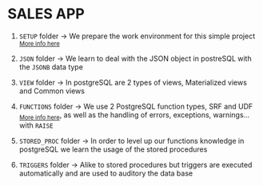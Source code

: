 # SALES APP

1. `SETUP` folder -> We prepare the work environment for this simple project <sub>[More info here](SETUP/README.md)</sub>

2. `JSON` folder -> We learn to deal with the JSON object in postreSQL with the `JSONB` data type

3. `VIEW` folder -> In postgreSQL are 2 types of views, Materialized views and Common views

4. `FUNCTIONS` folder -> We use 2 PostgreSQL function types, SRF and UDF <sub>[More info here](FUNCTIONS/SRF_UDF/README.md)</sub>,
as well as the handling of errors, exceptions, warnings... with `RAISE`

5. `STORED_PROC` folder -> In order to level up our functions knowledge in postgreSQL we learn the usage of the stored procedures

6. `TRIGGERS` folder -> Alike to stored procedures but triggers are executed automatically and are used to auditory the data base
